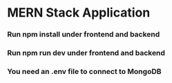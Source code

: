 # MERN Stack Application
### Run npm install under frontend and backend
### Run npm run dev under frontend and backend
### You need an .env file to connect to MongoDB